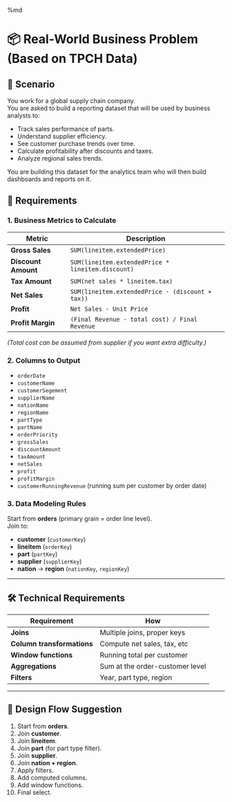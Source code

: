 %md

# 📦 Real-World Business Problem (Based on TPCH Data)

## 🏢 Scenario
You work for a global supply chain company.  
You are asked to build a reporting dataset that will be used by business analysts to:  
- Track sales performance of parts.  
- Understand supplier efficiency.  
- See customer purchase trends over time.  
- Calculate profitability after discounts and taxes.  
- Analyze regional sales trends.  

You are building this dataset for the analytics team who will then build dashboards and reports on it.

## 🎯 Requirements

### 1. Business Metrics to Calculate

| Metric          | Description                                         |
|------------------|-----------------------------------------------------|
| **Gross Sales** | `SUM(lineitem.extendedPrice)`                        |
| **Discount Amount** | `SUM(lineitem.extendedPrice * lineitem.discount)` |
| **Tax Amount**  | `SUM(net sales * lineitem.tax)`                      |
| **Net Sales**   | `SUM(lineitem.extendedPrice - (discount + tax))`       |
| **Profit** | `Net Sales - Unit Price`                           |
| **Profit Margin** | `(Final Revenue - total cost) / Final Revenue`     |
*(Total cost can be assumed from supplier if you want extra difficulty.)*

### 2. Columns to Output
- `orderDate`
- `customerName`
- `customerSegement`
- `supplierName`
- `nationName`
- `regionName`
- `partType`
- `partName`
- `orderPriority`
- `grossSales`
- `discountAmount`
- `taxAmount`
- `netSales`
- `profit`
- `profitMargin`
- `customerRunningRevenue` (running sum per customer by order date)

### 3. Data Modeling Rules
Start from **orders** (primary grain = order line level).  
Join to:
- **customer** (`customerKey`)
- **lineitem** (`orderKey`)
- **part** (`partKey`)
- **supplier** (`supplierKey`)
- **nation** → **region** (`nationKey`, `regionKey`)  

---

## 🛠 Technical Requirements

| Requirement        | How                                                   |
|---------------------|-------------------------------------------------------|
| **Joins**          | Multiple joins, proper keys                           |
| **Column transformations** | Compute net sales, tax, etc                    |
| **Window functions** | Running total per customer                          |
| **Aggregations**   | Sum at the order-customer level                        |
| **Filters**        | Year, part type, region                               |

---

## 🧠 Design Flow Suggestion

1. Start from **orders**.  
2. Join **customer**.  
3. Join **lineitem**.  
4. Join **part** (for part type filter).  
5. Join **supplier**.  
6. Join **nation + region**.  
7. Apply filters.  
8. Add computed columns.  
9. Add window functions.  
10. Final select.